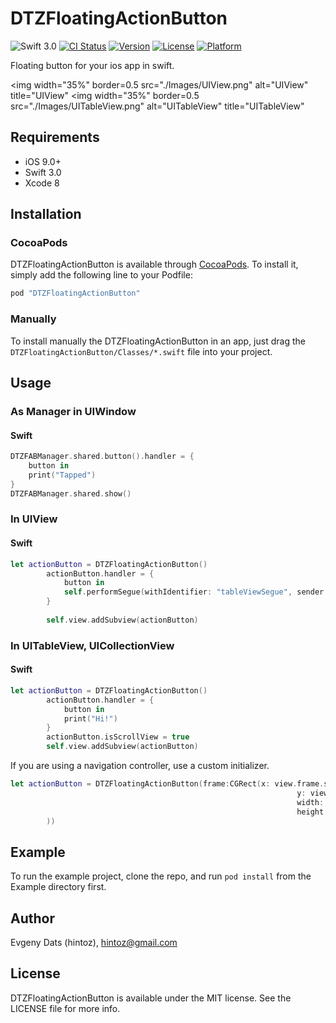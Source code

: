 # DTZFloatingActionButton
![Swift 3.0](https://img.shields.io/badge/Swift-3.0-orange.svg)
[![CI Status](http://img.shields.io/travis/hintoz/DTZFloatingActionButton.svg?style=flat)](https://travis-ci.org/hintoz/DTZFloatingActionButton)
[![Version](https://img.shields.io/cocoapods/v/DTZFloatingActionButton.svg?style=flat)](http://cocoapods.org/pods/DTZFloatingActionButton)
[![License](https://img.shields.io/cocoapods/l/DTZFloatingActionButton.svg?style=flat)](http://cocoapods.org/pods/DTZFloatingActionButton)
[![Platform](https://img.shields.io/cocoapods/p/DTZFloatingActionButton.svg?style=flat)](http://cocoapods.org/pods/DTZFloatingActionButton)

Floating button for your ios app in swift.

<img width="35%" border=0.5 src="./Images/UIView.png" alt="UIView" title="UIView"</img> <img width="35%" border=0.5 src="./Images/UITableView.png" alt="UITableView" title="UITableView"</img>

## Requirements
* iOS 9.0+
* Swift 3.0
* Xcode 8

## Installation
### CocoaPods
DTZFloatingActionButton is available through [CocoaPods](http://cocoapods.org). To install
it, simply add the following line to your Podfile:
```ruby
pod "DTZFloatingActionButton"
```
### Manually
To install manually the DTZFloatingActionButton in an app, just drag the `DTZFloatingActionButton/Classes/*.swift` file into your project.

## Usage
### As Manager in UIWindow
#### Swift
```swift
DTZFABManager.shared.button().handler = {
    button in
    print("Tapped")
}
DTZFABManager.shared.show()
```
### In UIView
#### Swift
```swift
let actionButton = DTZFloatingActionButton()
        actionButton.handler = {
            button in
            self.performSegue(withIdentifier: "tableViewSegue", sender: nil)
        }
        
        self.view.addSubview(actionButton)
```
### In UITableView, UICollectionView
#### Swift
```swift
let actionButton = DTZFloatingActionButton()
        actionButton.handler = {
            button in
            print("Hi!")
        }
        actionButton.isScrollView = true
        self.view.addSubview(actionButton)
```
If you are using a navigation controller, use a custom initializer.
```swift
let actionButton = DTZFloatingActionButton(frame:CGRect(x: view.frame.size.width - 56 - 14,
                                                                y: view.frame.size.height - 56 - 14,
                                                                width: 56,
                                                                height: 56
        ))
```

## Example

To run the example project, clone the repo, and run `pod install` from the Example directory first.

## Author

Evgeny Dats (hintoz), hintoz@gmail.com

## License

DTZFloatingActionButton is available under the MIT license. See the LICENSE file for more info.
